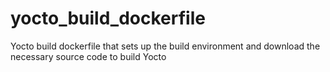 # yocto_build_dockerfile
Yocto build dockerfile that sets up the build environment and download the necessary source code to build Yocto
